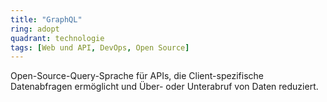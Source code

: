 ```yaml
---
title: "GraphQL"
ring: adopt
quadrant: technologie
tags: [Web und API, DevOps, Open Source]
---
```


Open-Source-Query-Sprache für APIs, die Client-spezifische Datenabfragen ermöglicht und Über- oder Unterabruf von Daten reduziert.